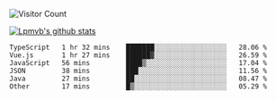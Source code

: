 ![Visitor Count](https://profile-counter.glitch.me/Lpmvb/count.svg)

[![Lpmvb's github stats](https://github-readme-stats.vercel.app/api?username=lpmvb&show_icons=true&title_color=fff&icon_color=79ff97&text_color=9f9f9f&bg_color=151515)](https://github.com/anuraghazra/github-readme-stats)

<!--
Here are some ideas to get you started:

- 🔭 I’m currently working on ...
- 🌱 I’m currently learning ...
- 👯 I’m looking to collaborate on ...
- 🤔 I’m looking for help with ...
- 💬 Ask me about ...
- 📫 How to reach me: ...
- 😄 Pronouns: ...
- ⚡ Fun fact: ...
-->

<!--START_SECTION:waka-->

```text
TypeScript   1 hr 32 mins    ███████░░░░░░░░░░░░░░░░░░   28.06 %
Vue.js       1 hr 27 mins    ██████▓░░░░░░░░░░░░░░░░░░   26.59 %
JavaScript   56 mins         ████▒░░░░░░░░░░░░░░░░░░░░   17.04 %
JSON         38 mins         ███░░░░░░░░░░░░░░░░░░░░░░   11.56 %
Java         27 mins         ██░░░░░░░░░░░░░░░░░░░░░░░   08.47 %
Other        17 mins         █▒░░░░░░░░░░░░░░░░░░░░░░░   05.29 %
```

<!--END_SECTION:waka-->
